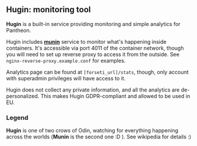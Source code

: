 ## Hugin: monitoring tool

**Hugin** is a built-in service providing monitoring and simple analytics for Pantheon.

Hugin includes **[munin](http://munin-monitoring.org/)** service to monitor what's happening inside containers. It's accessible via
port 4011 of the container network, though you will need to set up reverse proxy to access it from the outside. See `nginx-reverse-proxy.example.conf` for examples.

Analytics page can be found at `[forseti_url]/stats`, though, only account with superadmin privileges will have access to it.

Hugin does not collect any private information, and all the analytics are de-personalized. This makes Hugin GDPR-compliant and allowed to be used in EU.

### Legend

**Hugin** is one of two crows of Odin, watching for everything happening across the worlds (**Munin** is the second one :D ). See wikipedia for details :)
